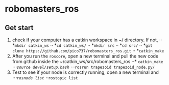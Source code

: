 # robomasters_ros

## Get start
1. check if your computer has a catkin workspace in ~/ directory. If not, 
⋅⋅ *`mkdir catkin_ws`
⋅⋅ *`cd catkin_ws/`
⋅⋅ *`mkdir src`
⋅⋅ *`cd src/`
⋅⋅ *`git clone https://github.com/pico737/robomasters_ros.git`
⋅⋅ *`catkin_make` 
2. After you run the `roscore`, open a new terminal and pull the new code from github inside the ~/catkin_ws/src/robomasters_ros ⋅⋅* `catkin_make`
⋅⋅*⋅`source devel/setup.bash`
⋅⋅*⋅`rosrun trapezoid trapezoid_node.py/`
3. Test to see if your node is correctly running, open a new terminal and 
⋅⋅*⋅`rosnode list`
⋅⋅*`rostopic list`

